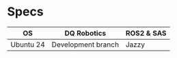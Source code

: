 # Specs

| OS | DQ Robotics | ROS2 & SAS |
| --- | ----| ---- |
| Ubuntu 24 | Development branch | Jazzy | 
